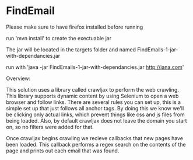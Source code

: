 # FindEmail

Please make sure to have firefox installed before running

run 'mvn install' to create the exectuable jar

The jar will be located in the targets folder and named FindEmails-1-jar-with-dependancies.jar

run with 'java -jar FindEmails-1-jar-with-dependancies.jar http://jana.com'

Overview:

This solution uses a library called crawljax to perform the web crawling. This library supports dynamic content by using Selenium to open a web browser and follow links.  There are several rules you can set up, this is a simple set up that just follows all anchor tags. By doing this we know we'll be clicking only actual links, which prevent things like css and js files from being loaded. Also, by default crawljax does not leave the domain you start on, so no filters were added for that.

Once crawljax begins crawling we recieve callbacks that new pages have been loaded. This callback performs a regex search on the contents of the page and prints out each email that was found.
